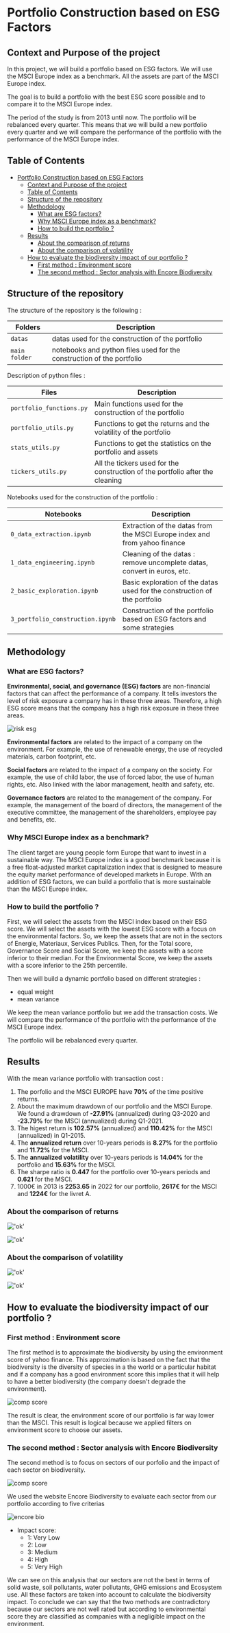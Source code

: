 # Portfolio Construction based on ESG Factors

## Context and Purpose of the project

In this project, we will build a portfolio based on ESG factors. We will use the MSCI Europe index as a benchmark. All the assets are part of the MSCI Europe index.

The goal is to build a portfolio with the best ESG score possible and to compare it to the MSCI Europe index.

The period of the study is from 2013 until now. The portfolio will be rebalanced every quarter. This means that we will build a new portfolio every quarter and we will compare the performance of the portfolio with the performance of the MSCI Europe index.

## Table of Contents

- [Portfolio Construction based on ESG Factors](#portfolio-construction-based-on-esg-factors)
  - [Context and Purpose of the project](#context-and-purpose-of-the-project)
  - [Table of Contents](#table-of-contents)
  - [Structure of the repository](#structure-of-the-repository)
  - [Methodology](#methodology)
    - [What are ESG factors?](#what-are-esg-factors)
    - [Why MSCI Europe index as a benchmark?](#why-msci-europe-index-as-a-benchmark)
    - [How to build the portfolio ?](#how-to-build-the-portfolio-)
  - [Results](#results)
    - [About the comparison of returns](#about-the-comparison-of-returns)
    - [About the comparison of volatility](#about-the-comparison-of-volatility)
  - [How to evaluate the biodiversity impact of our portfolio ?](#how-to-evaluate-the-biodiversity-impact-of-our-portfolio-)
    - [First method : Environment score](#first-method--environment-score)
    - [The second method : Sector analysis with Encore Biodiversity](#the-second-method--sector-analysis-with-encore-biodiversity)

## Structure of the repository

The structure of the repository is the following :

| Folders | Description |
| --- | --- |
| `datas` | datas used for the construction of the portfolio |
| `main folder` | notebooks and python files used for the construction of the portfolio |

Description of python files :

| Files | Description |
| --- | --- |
| `portfolio_functions.py` | Main functions used for the construction of the portfolio |
| `portfolio_utils.py` | Functions to get the returns and the volatility of the portfolio |
| `stats_utils.py` | Functions to get the statistics on the portfolio and assets |
| `tickers_utils.py` | All the tickers used for the construction of the portfolio after the cleaning |

Notebooks used for the construction of the portfolio :

| Notebooks | Description |
| --- | --- |
| `0_data_extraction.ipynb` | Extraction of the datas from the MSCI Europe index and from yahoo finance |
| `1_data_engineering.ipynb` | Cleaning of the datas : remove uncomplete datas, convert in euros, etc. |
| `2_basic_exploration.ipynb` | Basic exploration of the datas used for the construction of the portfolio |
| `3_portfolio_construction.ipynb` | Construction of the portfolio based on ESG factors and some strategies |

## Methodology

### What are ESG factors?

**Environmental, social, and governance (ESG) factors** are non-financial factors that can affect the performance of a company. It tells investors the level of risk exposure a company has in these three areas. Therefore, a high ESG score means that the company has a high risk exposure in these three areas.

![risk esg](_attachments/risk%20esg.png)  

**Environmental factors** are related to the impact of a company on the environment. For example, the use of renewable energy, the use of recycled materials, carbon footprint, etc.

**Social factors** are related to the impact of a company on the society. For example, the use of child labor, the use of forced labor, the use of human rights, etc. Also linked with the labor management, health and safety, etc.

**Governance factors** are related to the management of the company. For example, the management of the board of directors, the management of the executive committee, the management of the shareholders, employee pay and benefits, etc.

### Why MSCI Europe index as a benchmark?

The client target are young people form Europe that want to invest in a sustainable way. The MSCI Europe index is a good benchmark because it is a free float-adjusted market capitalization index that is designed to measure the equity market performance of developed markets in Europe. With an addition of ESG factors, we can build a portfolio that is more sustainable than the MSCI Europe index.

### How to build the portfolio ?

First, we will select the assets from the MSCI index based on their ESG score. We will select the assets with the lowest ESG score with a focus on the environmental factors.
So, we keep the assets that are not in the sectors of Energie, Materiaux, Services Publics. Then, for the Total score, Governance Score and Social Score, we keep the assets with a score inferior to their median. For the Environmental Score, we keep the assets with a score inferior to the 25th percentile.

Then we will build a dynamic portfolio based on different strategies :

- equal weight
- mean variance

We keep the mean variance portfolio but we add the transaction costs. We will compare the performance of the portfolio with the performance of the MSCI Europe index.

The portfolio will be rebalanced every quarter.

## Results

With the mean variance portfolio with transaction cost :

1. The porfolio and the MSCI EUROPE have **70%** of the time positive returns.
2. About the maximum drawdown of our portfolio and the MSCI Europe. We found a drawdown of **-27.91%** (annualized) during Q3-2020 and **-23.79%** for the MSCI (annualized) during Q1-2021.
3. The higest return is **102.57%** (annualized) and **110.42%** for the MSCI (annualized) in Q1-2015.
4. The **annualized return** over 10-years periods is **8.27%** for the portfolio and **11.72%** for the MSCI.
5. The **annualized volatility** over 10-years periods is **14.04%** for the portfolio and **15.63%** for the MSCI.
6. The sharpe ratio is **0.447** for the portfolio over 10-years periods and **0.621** for the MSCI.
7. 1000€ in 2013 is **2253.65** in 2022 for our portfolio, **2617€** for the MSCI and **1224€** for the livret A.

### About the comparison of returns

!['ok'](_attachments/comp%20returns.png)

!['ok'](_attachments/diff%20returns.png)  

### About the comparison of volatility

!['ok'](_attachments/comp%20vol.png)

!['ok'](_attachments/diff%20vol.png)

## How to evaluate the biodiversity impact of our portfolio ?

### First method : Environment score

 The first method is to approximate the biodiversity  by using the environment score of yahoo finance. This approximation is based on the fact that the biodiversity is the diversity of species in a the world or a particular habitat and if a company has a good environment score this implies that it will help to have a better biodiversity (the company doesn't degrade the environment).

 ![comp score](_attachments/comp%20env%20score.png)  

 The result is clear, the environment score of our portfolio is far way lower than the MSCI. This result is logical because we applied filters on environment score to choose our assets.

### The second method : Sector analysis with Encore Biodiversity

The second method is to focus on sectors of our porfolio and the impact of each sector on biodiversity.

![comp score](_attachments/sector%20biodiversity.png)  

We used the website Encore Biodiversity to evaluate each sector from our portfolio according 
to five criterias

![encore bio](_attachments/encore%20bio.png)  

- Impact score:
  - 1: Very Low
  - 2: Low
  - 3: Medium
  - 4: High
  - 5: Very High

We  can  see  on  this  analysis  that  our  sectors  are  not  the  best  in  terms  of  solid  waste,  soil pollutants, water pollutants, GHG emissions and Ecosystem use. All these factors are taken into account to calculate the biodiversity impact. To conclude we can say that the two methods are contradictory because our sectors are not well rated but according to environmental score they are classified as companies with a negligible impact on the environment.
